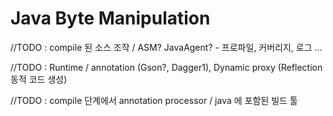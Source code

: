 

# Java Byte Manipulation

//TODO : compile 된 소스 조작 / ASM? JavaAgent? - 프로파일, 커버리지, 로그 ...

//TODO : Runtime / annotation (Gson?, Dagger1), Dynamic proxy (Reflection 동적 코드 생성)

//TODO : compile 단계에서 annotation processor / java 에 포함된 빌드 툴
<!--stackedit_data:
eyJoaXN0b3J5IjpbLTEwODA2MjM2NTBdfQ==
-->